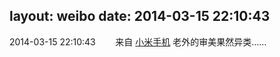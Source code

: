 layout: weibo
date: 2014-03-15 22:10:43
---
<meta name="referrer" content="no-referrer" />

2014-03-15 22:10:43  &nbsp;&nbsp;&nbsp;&nbsp;&nbsp;&nbsp; 来自 <a href="http://app.weibo.com/t/feed/22zMnn" rel="nofollow">小米手机</a>
老外的审美果然异类…… ​​​
